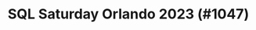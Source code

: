 ---
layout: event
title: "SQL Saturday Orlando 2023 (#1047)"
subtitle: ""
tags: ["Orlando", "United States"]
thumb: /assets/img/logos/Just_icon_Color_small.png
comments: false
data: SQLSat1047
---